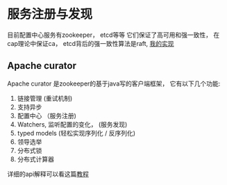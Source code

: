 # 服务注册与发现

目前配置中心服务有zookeeper， etcd等等 它们保证了高可用和强一致性， 在cap理论中保证ca， etcd背后的强一致性算法是raft, [我的实现](https://github.com/mggger/raft)

## Apache curator

Apache curator 是zookeeper的基于java写的客户端框架， 它有以下几个功能:
1. 链接管理 (重试机制)
2. 支持异步
3. 配置中心  （服务注册)
4. Watchers,  监听配置的变化， (服务发现)
5. typed models (轻松实现序列化 / 反序列化)
6. 领导选举
7. 分布式锁
8. 分布式计算器


详细的api解释可以看这篇[教程](https://www.baeldung.com/apache-curator)